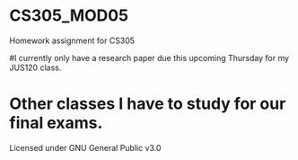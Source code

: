 # CS305_MOD05

Homework assignment for CS305

#I currently only have a research paper due this upcoming Thursday for my JUS120 class.
# Other classes I have to study for our final exams. 

Licensed under GNU General Public v3.0  
